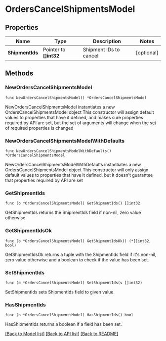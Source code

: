# OrdersCancelShipmentsModel

## Properties

Name | Type | Description | Notes
------------ | ------------- | ------------- | -------------
**ShipmentIds** | Pointer to **[]int32** | Shipment IDs to cancel | [optional] 

## Methods

### NewOrdersCancelShipmentsModel

`func NewOrdersCancelShipmentsModel() *OrdersCancelShipmentsModel`

NewOrdersCancelShipmentsModel instantiates a new OrdersCancelShipmentsModel object
This constructor will assign default values to properties that have it defined,
and makes sure properties required by API are set, but the set of arguments
will change when the set of required properties is changed

### NewOrdersCancelShipmentsModelWithDefaults

`func NewOrdersCancelShipmentsModelWithDefaults() *OrdersCancelShipmentsModel`

NewOrdersCancelShipmentsModelWithDefaults instantiates a new OrdersCancelShipmentsModel object
This constructor will only assign default values to properties that have it defined,
but it doesn't guarantee that properties required by API are set

### GetShipmentIds

`func (o *OrdersCancelShipmentsModel) GetShipmentIds() []int32`

GetShipmentIds returns the ShipmentIds field if non-nil, zero value otherwise.

### GetShipmentIdsOk

`func (o *OrdersCancelShipmentsModel) GetShipmentIdsOk() (*[]int32, bool)`

GetShipmentIdsOk returns a tuple with the ShipmentIds field if it's non-nil, zero value otherwise
and a boolean to check if the value has been set.

### SetShipmentIds

`func (o *OrdersCancelShipmentsModel) SetShipmentIds(v []int32)`

SetShipmentIds sets ShipmentIds field to given value.

### HasShipmentIds

`func (o *OrdersCancelShipmentsModel) HasShipmentIds() bool`

HasShipmentIds returns a boolean if a field has been set.


[[Back to Model list]](../README.md#documentation-for-models) [[Back to API list]](../README.md#documentation-for-api-endpoints) [[Back to README]](../README.md)


